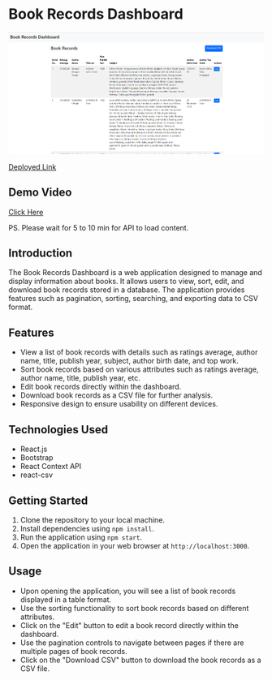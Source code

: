 # Book Records Dashboard

![alt text](<Screenshot 2024-05-23 185947.png>)

[Deployed Link](https://library-admin-dashboard.vercel.app)


## Demo Video
[Click Here](https://drive.google.com/file/d/1LY0FXOk9ZYONGdU4ORF8JQXnGkp5i5Bu/view?usp=sharing)

PS. Please wait for 5 to 10 min for API to load content.

## Introduction
The Book Records Dashboard is a web application designed to manage and display information about books. It allows users to view, sort, edit, and download book records stored in a database. The application provides features such as pagination, sorting, searching, and exporting data to CSV format.

## Features
- View a list of book records with details such as ratings average, author name, title, publish year, subject, author birth date, and top work.
- Sort book records based on various attributes such as ratings average, author name, title, publish year, etc.
- Edit book records directly within the dashboard.
- Download book records as a CSV file for further analysis.
- Responsive design to ensure usability on different devices.

## Technologies Used
- React.js
- Bootstrap
- React Context API
- react-csv

## Getting Started
1. Clone the repository to your local machine.
2. Install dependencies using `npm install`.
3. Run the application using `npm start`.
4. Open the application in your web browser at `http://localhost:3000`.

## Usage
- Upon opening the application, you will see a list of book records displayed in a table format.
- Use the sorting functionality to sort book records based on different attributes.
- Click on the "Edit" button to edit a book record directly within the dashboard.
- Use the pagination controls to navigate between pages if there are multiple pages of book records.
- Click on the "Download CSV" button to download the book records as a CSV file.
